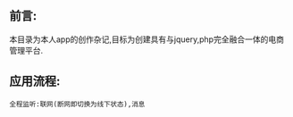 ## 前言:
本目录为本人app的创作杂记,目标为创建具有与jquery,php完全融合一体的电商管理平台.

## 应用流程:
```
全程监听:联网(断网即切换为线下状态),消息





```

